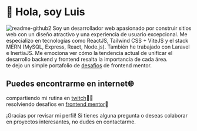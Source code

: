  # **👋 Hola, soy Luis**
 ![readme-github2](https://github.com/LuisJimenez19/LuisJimenez19/assets/102745510/f3287ee1-5572-4ec4-a573-ee86d5a169c5)
Soy un desarrollador web apasionado por construir sitios web con un diseño atractivo y una experiencia de usuario excepcional. Me especializo en tecnologías como ReactJS, Tailwind CSS + ViteJS y el stack MERN (MySQL, Express, React, Node.js). También he trabajado con Laravel e InertiaJS. Me emociona ver cómo la tendencia actual de unificar el desarrollo backend y frontend resalta la importancia de cada área.  
te dejo un simple portafolio de [desafios](https://luisjimenez19.github.io/desafios-frontend-mentor/) de frontend mentor.


## **Puedes encontrarme en internet**🌐  
compartiendo mi rutina en [twitch](https://www.twitch.tv/luisangeljn19)✍🏽  
resolviendo desafios en [frontend mentor](https://www.frontendmentor.io/profile/LuisJimenez19)💯  

¡Gracias por revisar mi perfil! Si tienes alguna pregunta o deseas colaborar en proyectos interesantes, no dudes en contactarme.


<!---
LuisJimenez19/LuisJimenez19 is a ✨ special ✨ repository because its `README.md` (this file) appears on your GitHub profile.
You can click the Preview link to take a look at your changes.
--->
